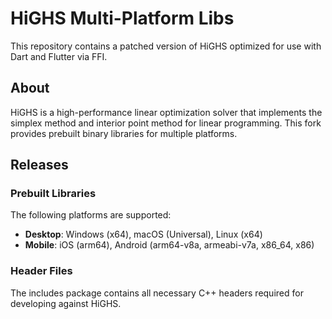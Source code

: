 # HiGHS Multi-Platform Libs

This repository contains a patched version of HiGHS optimized for use with Dart and Flutter via FFI.

## About

HiGHS is a high-performance linear optimization solver that implements the simplex method and interior point method for linear programming. This fork provides prebuilt binary libraries for multiple platforms.

## Releases

### Prebuilt Libraries

The following platforms are supported:

- **Desktop**: Windows (x64), macOS (Universal), Linux (x64)
- **Mobile**: iOS (arm64), Android (arm64-v8a, armeabi-v7a, x86_64, x86)

### Header Files

The includes package contains all necessary C++ headers required for developing against HiGHS.

